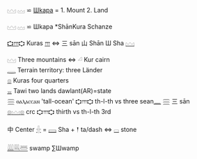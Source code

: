 𓈉 𓈊 ⋍ [Шkара](https://en.wikipedia.org/wiki/Shkhara) = 1. Mount 2. Land  

𓈉 𓈊 ⋍ Шkара *ShānKura Schanze  

[𐎘](𐎘)[𐎍](𐎍)𐎘 Kuras [𐎍](𐎍) ⇔ 三 sān 山 Shān Ш Sha [𓈉](𓈉)  

𓈉 Three mountains ⇔ 𓏘 Kur cairn  
[𓇾](𓇾) Terrain territory: three Länder  
[𓊖](𓊖) Kuras four quarters  
[𓈇](𓈇) Tawi two lands  dawlant(AR)=state  
[𓈗](𓈗) ⲑⲁⲗⲁⲥⲥⲁⲛ 'tall-ocean' 𐎘𐎍𐎘 th-l-th vs three sean[𓈖](𓈖) 𓈗 三 sān  
[𓊖](𓊖)[𓈉](𓈉)[𓊖](𓊖) crc 𐎘𐎍𐎘 thirth vs th-l-th 3rd  

中 Center [𓏶](𓏶) = [𓈙](𓈙) Sha + 𒁹 ta/dash   ⇔ [𓊌](𓊌) stone  

[𓇏](𓇏)[𓇐](𓇐)[𓆷](𓆷) swamp ∑Шwamp  

